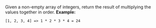 Given a non-empty array of integers, return the result of multiplying the values together in order. 
**Example:**

```[1, 2, 3, 4] => 1 * 2 * 3 * 4 = 24```